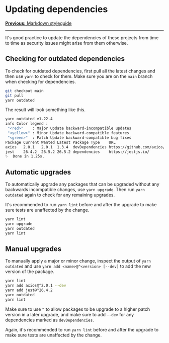 # Updating dependencies

[**Previous:** Markdown styleguide](./markdown.md) 

---

It's good practice to update the dependencies of these projects from time to
time as security issues might arise from them otherwise.

## Checking for outdated dependencies

To check for outdated dependencies, first pull all the latest changes and then
use `yarn` to check for them. Make sure you are on the `main` branch when
checking for dependencies.

```sh
git checkout main
git pull
yarn outdated
```

The result will look something like this.

```sh
yarn outdated v1.22.4
info Color legend : 
 "<red>"    : Major Update backward-incompatible updates 
 "<yellow>" : Minor Update backward-compatible features 
 "<green>"  : Patch Update backward-compatible bug fixes
Package Current Wanted Latest Package Type    URL   
axios   2.0.1   2.0.1  1.3.4  devDependencies https://github.com/axios/axios
jest    26.4.2  26.5.2 26.5.2 dependencies    https://jestjs.io/
✨  Done in 1.25s.
```

## Automatic upgrades

To automatically upgrade any packages that can be upgraded without any backwards
incompatible changes, use `yarn upgrade`. Then run `yarn outdated` again to check
for any remaining upgrades.

It's recommended to run `yarn lint` before and after the upgrade to make sure
tests are unaffected by the change.

```sh
yarn lint
yarn upgrade
yarn outdated
yarn lint
```

## Manual upgrades

To manually apply a major or minor change, inspect the output of `yarn outdated`
and use `yarn add <name>@^<version> [--dev]` to add the new version of the
package.

```sh
yarn lint
yarn add axios@^2.0.1 --dev
yarn add jest@^26.4.2
yarn outdated
yarn lint
```

Make sure to use `^` to allow packages to be upgrade to a higher patch version
in a later upgrade, and make sure to add `--dev` for any dependencies marked as
`devDependencies`.

Again, it's recommended to run `yarn lint` before and after the upgrade to make sure
tests are unaffected by the change.
